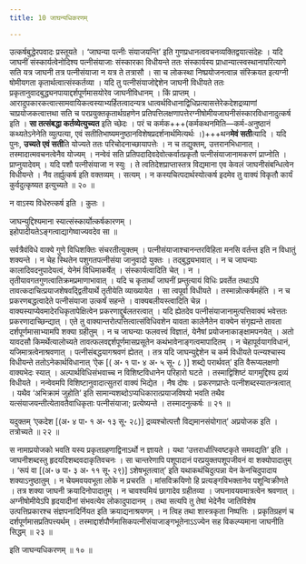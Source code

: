 ```yaml
---
title: 10 जाघन्यधिकरणम्

---
```

उत्कर्षबुद्धेरपवादः प्रस्तूयते । ‘जाघन्या पत्नीः संयाजयन्ति’ इति गुणप्रधानत्ववचनव्यक्तिद्वयात्संदेहः । यदि जाघनीं संस्कार्यत्वेनोदिश्य पत्नीसंयाजाः संस्कारका विधीयन्ते ततः संस्कार्यस्य प्राधान्यात्स्वस्थानापरित्यागे सति यत्र जाघनी तत्र पत्नीसंयाजा न यत्र ते तत्रासौ । सा च लोकस्था निष्प्रयोजनत्वान्न संस्क्रियत इत्यग्नी षोमीयगता कृतार्थत्वात्संस्कर्तव्या । यदि तु पत्नीसंयाजोद्देशेन जाघनी विधीयते ततः प्रकृतानुवादबुद्ध्यनपायाद्दर्शपूर्णमासयोरेव जाघनीविधानम् । किं प्राप्तम् । आरादुपकारकत्वात्सामवायिकत्वस्याभ्यर्हितत्वादन्यत्र धात्वर्थविधानाद्विधिप्रत्यासत्तेरेकदेशद्रव्याणां चाप्रयोजकत्वात्तथा सति च परप्रयुक्तकृतार्थग्रहणेन प्रतिपत्तिलक्षणापत्तेरग्नीषोमीयजाघनीसंस्कारविधानादुत्कर्ष इति । **सा तत्संबद्धा कर्तव्येत्युच्यत** इति च्छेदः । परं च कर्मक+++(कर्मकथनमिति—कर्म-अनुष्ठानं कथ्यतेऽनेनेति व्युत्पत्या, एवं सतीतिभाष्यमनुष्ठानविशेषप्रदर्शनार्थमित्यर्थः ।)+++थन**मेवं सती**त्यादि । यदि पुनः, **उच्यते एवं सती**ति योज्यते ततः परिचोदनाच्छायापत्तेः । न च तद्युक्तम्, उत्तरानभिधानात् । तस्मादात्मवचनत्वेनैव योज्यम् । नन्वेवं सति प्रतिपदादिवदेवोत्कर्वात्प्रकृतौ पत्नीसंयाजानामकरणं प्राप्नोति । प्राप्नुयादेवम् । यदि पशौ पत्नीसंयाजा न स्युः । ते त्वतिदेशप्राप्तास्तत्र विद्यमाना एव केवलं जाघनीसंबन्धित्वेन विधीयन्ते । नैव तर्ह्युत्कर्ष इति वक्तव्यम् । सत्यम् । न कस्यचित्पदार्थस्योत्कर्ष इदमेव तु वाक्यं विकृतौ कार्यं कुर्वदुत्कृष्यत इत्युच्यते ॥ २० ॥

न वाऽस्य विधेरुत्कर्ष इति । कुतः ।

जाघन्युद्दिश्यमाना स्यात्संस्कार्योत्कर्षकारणम् ।  
इहोपादीयतेऽङ्गत्वाद्यागेष्वाज्यवदेव सा ॥  


सर्वत्रैवंविधे वाक्ये गुणे विधिशक्तिः संचरतीत्युक्तम् । पत्नीसंयाजाश्चानन्तरविहिता मनसि वर्तन्त इति न विधातुं शक्यन्ते । न चेह स्थितेन पशुगतपत्नीसंया जानुवादो युक्तः । तद्बुद्ध्यभावात् । न च जाघन्याः कालादिवदनुपादेयत्वं, येनेमं विधिमाकर्षेत् । संस्कार्यत्वादिति चेत् । न । तृतीयावगतगुणत्वातिक्रमप्रमाणाभावात् । यदि च कृतार्थां जाघनीं प्रम्तुत्यायं विधिः प्रवर्तेत तथाऽपि तावत्कदाचित्प्रयाजशेषवद्द्वितीयार्थे तृतीयेति व्याख्यायेत । सा त्वपूर्वा विधीयते । तस्मान्नोत्कर्षमर्हति । न च प्रकरणबद्धत्वादेते पत्नीसंयाजा उत्कर्षं सहन्ते । वाक्यबलीयस्त्वादिति चेन्न । वाक्यस्याप्येवमादेरधिकृतापेक्षित्वेन प्रकरणाद्दुर्बलतरत्वात् । यदि ह्येतदेव पत्नीसंयाजानामुत्पत्तिवाक्यं भवेत्ततः प्रकरणादाच्छिन्द्यात् । एते तु वाक्यान्तरोत्पत्तित्वात्संविधिवशेन यावता कालेनैतेन वाक्येन संगृह्यन्ते तावता दर्शपूर्णमासाभ्यामपि शक्या ग्रहीतुम् । न च जाघन्याः फलवत्त्वं विज्ञातं, येनैषां प्रयोजनाकाङ्क्षामपनयेत् । अतो यावदसौ किमर्थेत्यालोच्यते तावत्फलवद्दर्शपूर्णमासप्रसूतेन कथंभावेनाङ्गत्वमापादितम् । न चेहापूर्वयागविधानं, यजिमात्रत्वेनाश्रवणात् । पत्नीसंबद्धयागश्रवणं ह्येतत् । तत्र यदि जाघन्युद्देशेन च कर्म विधीयते पत्न्यश्चास्य विधीयन्ते ततोऽनेकार्थविधानात् ‘ऐक \[( अ॰ १ पा॰ ४ अ॰ ५ सू॰ ८ )\] शब्द्ये परार्थवत्’ इति वैरूप्यलक्षणो वाक्यभेदः स्यात् । अल्पार्थविधिसंभवाच्च न विशिष्टविधानेन परिहारो घटते । तस्माद्विशिष्टं यागमुद्दिश्य द्रव्यं विधीयते । नन्वेवमपि विशिष्टानुवादात्सुतरां वाक्यं भिद्येत । नैष दोषः । प्रकरणप्राप्तेः पत्नीशब्दस्यातन्त्रत्वात् । यथैव ‘अभिक्रामं जुहोति’ इति सामान्यशब्दोऽप्यधिकारात्प्रयाजविषयो भवति तथैव यत्संयाजयन्तीत्येतावतैवाधिकृताः पत्नीसंयाजा; प्रत्येष्यन्ते । तस्मादनुत्कर्षः ॥ २१ ॥

यदुक्तम् ‘एकदेश \[(अ॰ ४ पा॰ १ अ॰ १३ सू॰ २८)\] द्रव्यश्चोत्पत्तौ विद्यमानसंयोगात्’ अप्रयोजक इति । तत्रोच्यते ॥ २२ ॥

स नामाप्रयोजको भवति यस्य प्रकृतग्रहणाद्विनाऽर्थो न ज्ञायते । यथा ‘उत्तरार्धात्स्विष्टकृते समवद्यति’ इति । जाघनीशब्दस्तु हृदयदिशब्दवदाकृतिवचनः । सा चान्तरेणापि पशूपादानं परप्रयुक्तपशूपजीवनं वा शक्योपादातुम् । ‘रूपं वा \[(अ॰ ७ पा॰ ३ अ॰ ११ सू॰ २९)\] ऽशेषभूतत्वात्’ इति यथाकथंचिदुत्पन्ना येन केनचिदुपादाय शक्याऽनुष्ठातुम् । न चेयमवयवभूता लोके न प्रचरति । मांसविक्रयिणो हि प्रत्यङ्गविभक्तानेव पशून्विक्रीणते । तत्र शक्या जाघनी क्रयादिनोपादातुम् । न चावश्यमियं छागादेव ग्रहीतव्या । जघनावयवमात्रत्वेन श्रवणात् । अग्नीषोमीयेऽपि हृदयादीनां संभवत्येव लोकादुपादानम् । तथा सत्यपि तु तेषां भेदेनैव जातिविशेष उत्पत्तिप्रकारश्च संज्ञपनादिर्नियत इति क्रयाद्यनाश्रयणम् । न त्विह तथा शास्त्रकृता निष्पत्तिः । प्रकृतिग्रहणं च दर्शपूर्णमासप्रतिपत्त्यर्थम् । तस्माद्दार्शपौर्णमासिकपत्नीसंयाजाङ्गभूतेनाऽऽज्येन सह विकल्प्यमाना जाघनीति सिद्धम् ॥ २३ ॥

इति जाघन्यधिकरणम् ॥ १० ॥